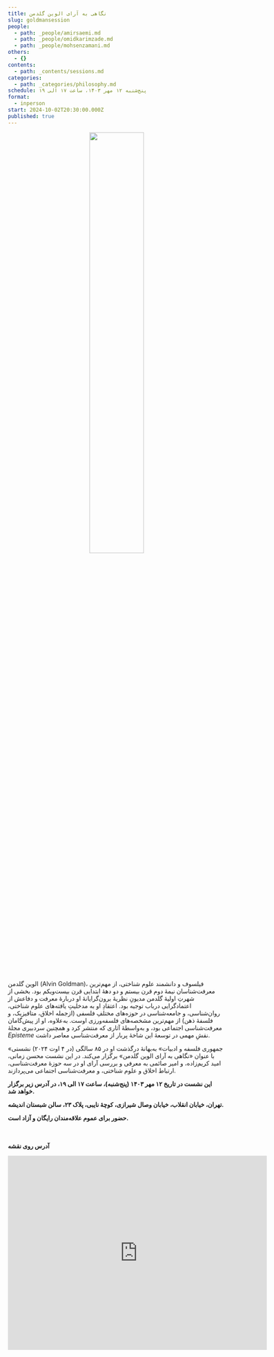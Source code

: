 ```yaml
---
title: نگاهی به آرای الوین گلدمن
slug: goldmansession
people:
  - path: _people/amirsaemi.md
  - path: _people/omidkarimzade.md
  - path: _people/mohsenzamani.md
others:
  - {}
contents:
  - path: _contents/sessions.md
categories:
  - path: _categories/philosophy.md
schedule: پنج‌شنبه ۱۲ مهر ۱۴۰۳، ساعت ۱۷ الی ۱۹
format:
  - inperson
start: 2024-10-02T20:30:00.000Z
published: true
---
```


<center>
<img 
       src="https://assets.tina.io/b6b0cb5c-4b1b-43f4-9bea-8d6867c09320/Goldman-poster.jpg" 
       style="width: 50%; height:50%;" />
</center>

الوین گلدمن (Alvin Goldman)، فیلسوف و دانشمند علوم شناختی، از مهم‌ترین معرفت‌شناسان نیمهٔ دوم قرن بیستم و دو دههٔ ابتدایی قرن بیست‌ویکم بود. بخشی از شهرتِ اولیهٔ گلدمن مدیونِ نظریهٔ برون‌گرایانهٔ او دربارهٔ معرفت و دفاعش از اعتمادگرایی درباب توجیه بود. اعتقادِ او به مدخلیتِ یافته‌های علوم شناختی، روان‌شناسی، و جامعه‌شناسی در حوزه‌های مختلفِ فلسفی (ازجمله اخلاق، متافیزیک، و فلسفهٔ ذهن) از مهم‌ترین مشخصه‌های فلسفه‌ورزی اوست. به‌علاوه، او از پیش‌گامان معرفت‌شناسی اجتماعی بود، و به‌واسطهٔ آثاری که منتشر کرد و همچنین سردبیری مجلهٔ *Episteme* نقشِ مهمی در توسعهٔ این شاخهٔ پربار از معرفت‌شناسی معاصر داشت.

«جمهوری فلسفه و ادبیات» به‌بهانهٔ درگذشت او در ۸۵ سالگی (در ۴ اوت ۲۰۲۴) نشستی با عنوان «نگاهی به آرای الوین گلدمن» برگزار می‌کند. در این نشست محسن زمانی، امید کریم‌زاده، و امیر صائمی به معرفی و بررسی آرای او در سه حوزهٔ معرفت‌شناسی، ارتباط اخلاق و علوم شناختی، و معرفت‌شناسی اجتماعی می‌پردازند.

**این نشست در تاریخ ۱۲ مهر ۱۴۰۳ (پنج‌شنبه)، ساعت ۱۷ الی ۱۹، در آدرس زیر برگزار خواهد شد.**

**تهران،‌ خیابان انقلاب، خیابان وصال شیرازی، کوچهٔ نایبی، پلاک ۲۳، سالن شبستان اندیشه.**

**حضور برای عموم علاقه‌مندان رایگان و آزاد است.**

<br><br>
**آدرس روی نقشه**

<iframe src="https://www.google.com/maps/embed?pb=!1m17!1m12!1m3!1d3239.9701159679107!2d51.400496999999994!3d35.702352999999995!2m3!1f0!2f0!3f0!3m2!1i1024!2i768!4f13.1!3m2!1m1!2zMzXCsDQyJzA4LjUiTiA1McKwMjQnMDEuOCJF!5e0!3m2!1sen!2s!4v1727792460938!5m2!1sen!2s" width="600" height="450" style="border:0;" allowfullscreen="" loading="lazy" referrerpolicy="no-referrer-when-downgrade"></iframe>

